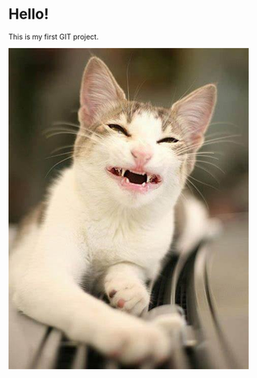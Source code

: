 # Hello!

This is my first GIT project.

![This is cat](https://raw.githubusercontent.com/margusp2school/ta21v-lihtsamad-rakendused/main/cat.jpg)


